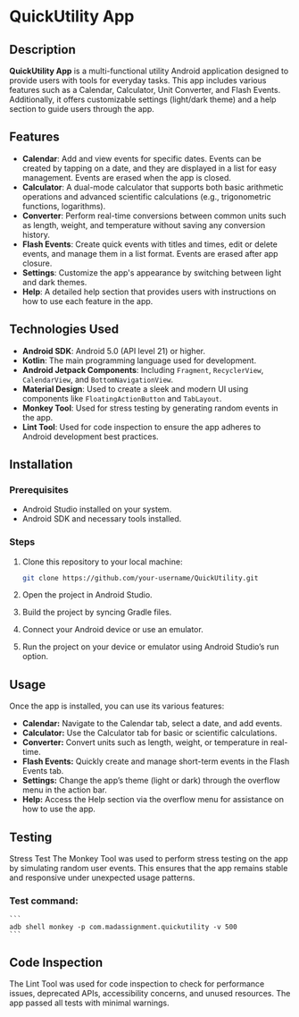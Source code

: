 # QuickUtility App

## Description

**QuickUtility App** is a multi-functional utility Android application designed to provide users with tools for everyday tasks. This app includes various features such as a Calendar, Calculator, Unit Converter, and Flash Events. Additionally, it offers customizable settings (light/dark theme) and a help section to guide users through the app.

## Features

- **Calendar**: Add and view events for specific dates. Events can be created by tapping on a date, and they are displayed in a list for easy management. Events are erased when the app is closed.
- **Calculator**: A dual-mode calculator that supports both basic arithmetic operations and advanced scientific calculations (e.g., trigonometric functions, logarithms).
- **Converter**: Perform real-time conversions between common units such as length, weight, and temperature without saving any conversion history.
- **Flash Events**: Create quick events with titles and times, edit or delete events, and manage them in a list format. Events are erased after app closure.
- **Settings**: Customize the app's appearance by switching between light and dark themes.
- **Help**: A detailed help section that provides users with instructions on how to use each feature in the app.

## Technologies Used

- **Android SDK**: Android 5.0 (API level 21) or higher.
- **Kotlin**: The main programming language used for development.
- **Android Jetpack Components**: Including `Fragment`, `RecyclerView`, `CalendarView`, and `BottomNavigationView`.
- **Material Design**: Used to create a sleek and modern UI using components like `FloatingActionButton` and `TabLayout`.
- **Monkey Tool**: Used for stress testing by generating random events in the app.
- **Lint Tool**: Used for code inspection to ensure the app adheres to Android development best practices.

## Installation

### Prerequisites

- Android Studio installed on your system.
- Android SDK and necessary tools installed.

### Steps

1. Clone this repository to your local machine:

   ```bash
   git clone https://github.com/your-username/QuickUtility.git

2. Open the project in Android Studio.
3. Build the project by syncing Gradle files. 
4. Connect your Android device or use an emulator. 
5. Run the project on your device or emulator using Android Studio’s run option.


## Usage
Once the app is installed, you can use its various features:

- **Calendar:** Navigate to the Calendar tab, select a date, and add events.
- **Calculator:** Use the Calculator tab for basic or scientific calculations.
- **Converter:** Convert units such as length, weight, or temperature in real-time.
- **Flash Events:** Quickly create and manage short-term events in the Flash Events tab.
- **Settings:** Change the app’s theme (light or dark) through the overflow menu in the action bar.
- **Help:** Access the Help section via the overflow menu for assistance on how to use the app.

## Testing

Stress Test
The Monkey Tool was used to perform stress testing on the app by simulating random user events. This ensures that the app remains stable and responsive under unexpected usage patterns.

### Test command:

    ```
    adb shell monkey -p com.madassignment.quickutility -v 500
    ```

## Code Inspection
The Lint Tool was used for code inspection to check for performance issues, deprecated APIs, accessibility concerns, and unused resources. The app passed all tests with minimal warnings.
